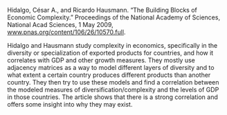 Hidalgo, César A., and Ricardo Hausmann. “The Building Blocks of Economic Complexity.” Proceedings of the National Academy of Sciences, National Acad Sciences, 1 May 2009, www.pnas.org/content/106/26/10570.full.


Hidalgo and Hausmann study complexity in economics, specifically in the diversity or specialization of exported products for countries, and how it correlates with GDP and other growth measures. They mostly use adjacency matrices as a way to model different layers of diversity and to what extent a certain country produces different products than another country. They then try to use these models and find a correlation between the modeled measures of diversification/complexity and the levels of GDP in those countries. The article shows that there is a strong correlation and offers some insight into why they may exist.
